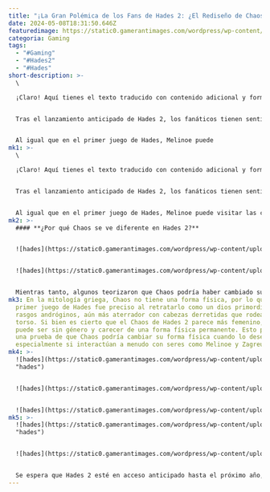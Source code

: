 ```yaml
---
title: "¡La Gran Polémica de los Fans de Hades 2: ¿El Rediseño de Chaos es un Error?"
date: 2024-05-08T18:31:50.646Z
featuredimage: https://static0.gamerantimages.com/wordpress/wp-content/uploads/2024/05/hades-2-fans-are-at-odds-over-chaos-redesign.jpg?q=70&fit=contain&w=1140&h=&dpr=1
categoria: Gaming
tags:
  - "#Gaming"
  - "#Hades2"
  - "#Hades"
short-description: >-
  \

  ¡Claro! Aquí tienes el texto traducido con contenido adicional y formato:


  Tras el lanzamiento anticipado de Hades 2, los fanáticos tienen sentimientos encontrados sobre el rediseño de Chaos. El desarrollador Supergiant Games sorprendió a los seguidores al lanzar Hades 2 sin previo aviso, incluso superando un hito importante de jugadores en menos de 24 horas. Ahora, más jugadores están experimentando la aventura de Melinoe y conociendo nuevos personajes, aunque aún no esté terminada por completo.


  Al igual que en el primer juego de Hades, Melinoe puede
mk1: >-
  \

  ¡Claro! Aquí tienes el texto traducido con contenido adicional y formato:


  Tras el lanzamiento anticipado de Hades 2, los fanáticos tienen sentimientos ncontrados sobre el rediseño de Chaos. El desarrollador Supergiant Games sorprendió a los seguidores al lanzar Hades 2 sin previo aviso, incluso superando un hito importante de jugadores en menos de 24 horas. Ahora, más jugadores están experimentando la aventura de Melinoe y conociendo nuevos personajes, aunque aún no esté terminada por completo.


  Al igual que en el primer juego de Hades, Melinoe puede visitar las cámaras de Chaos para recibir Bendiciones que pueden ayudarla en sus batallas. Según las capturas de pantalla de Hades 2, Chaos todavía tiene su piel pálida, alas de murciélago y sostiene la cabeza humana derretida y el feto que está unido a su cuerpo, pero ahora tienen un aspecto más femenino en comparación con su apariencia andrógina en el juego anterior.
mk2: >-
  #### **¿Por qué Chaos se ve diferente en Hades 2?**


  ![hades](https://static0.gamerantimages.com/wordpress/wp-content/uploads/2022/07/Primordial-Chaos--Hades.jpg?q=49&fit=contain&w=750&h=415&dpr=2 "hades")


  ![hades](https://static0.gamerantimages.com/wordpress/wp-content/uploads/2024/05/hades-2-chaos.jpg?q=49&fit=contain&w=750&h=415&dpr=2 "hades")


  Mientras tanto, algunos teorizaron que Chaos podría haber cambiado su apariencia debido a un encuentro con los Titanes. Aunque anteriormente se insinuó que Titanes como Chronos podrían aparecer en Hades 2, aún no hay confirmación sobre si Chaos luchó contra alguno de ellos antes de los eventos del juego. Por supuesto, es muy probable que Supergiant Games simplemente haya mejorado el diseño de Chaos, al igual que modificaron las apariencias de los personajes que regresan, como los dioses olímpicos y Hypnos.
mk3: En la mitología griega, Chaos no tiene una forma física, por lo que el
  primer juego de Hades fue preciso al retratarlo como un dios primordial con
  rasgos andróginos, aún más aterrador con cabezas derretidas que rodean su
  torso. Si bien es cierto que el Chaos de Hades 2 parece más femenino, aún
  puede ser sin género y carecer de una forma física permanente. Esto podría ser
  una prueba de que Chaos podría cambiar su forma física cuando lo desee,
  especialmente si interactúan a menudo con seres como Melinoe y Zagreus.
mk4: >-
  ![hades](https://static0.gamerantimages.com/wordpress/wp-content/uploads/2024/04/melinoe-hades.jpg?q=49&fit=contain&w=750&h=415&dpr=2
  "hades")


  ![hades](https://static0.gamerantimages.com/wordpress/wp-content/uploads/2024/03/hades-1.jpg?q=70&fit=contain&w=750&h=415&dpr=1 "hades")


  ![hades](https://static0.gamerantimages.com/wordpress/wp-content/uploads/2024/05/hades-2-daggers-omega-moves.jpg?q=49&fit=contain&w=750&h=415&dpr=2 "hades")
mk5: >-
  ![hades](https://static0.gamerantimages.com/wordpress/wp-content/uploads/2024/05/hades-2-charons-shop.jpg?q=49&fit=contain&w=750&h=415&dpr=2
  "hades")


  ![hades](https://static0.gamerantimages.com/wordpress/wp-content/uploads/2024/05/hades-2-descend.jpg?q=49&fit=contain&w=750&h=415&dpr=2 "hades")


  Se espera que Hades 2 esté en acceso anticipado hasta el próximo año, lo que le da a Supergiant Games mucho tiempo para construir nuevas áreas, personajes y armas. Esto también le da al desarrollador tiempo para cambiar y refinar cosas antes del lanzamiento completo, lo que podría incluir los diseños de personajes.
---
```


